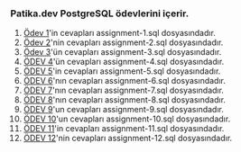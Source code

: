 ### Patika.dev PostgreSQL ödevlerini içerir.

1. [Ödev 1](https://app.patika.dev/courses/sql/Odev1)'in cevapları assignment-1.sql dosyasındadır.
2. [Ödev 2](https://app.patika.dev/courses/sql/Odev2)'nin cevapları assignment-2.sql dosyasındadır.
3. [Ödev 3](https://app.patika.dev/courses/sql/Odev3)'ün cevapları assignment-3.sql dosyasındadır.
4. [ÖDEV 4](https://app.patika.dev/courses/sql/Odev4)'ün cevapları assignment-4.sql dosyasındadır.
5. [ÖDEV 5](https://app.patika.dev/courses/sql/Odev5)'in cevapları assignment-5.sql dosyasındadır.
6. [ÖDEV 6](https://app.patika.dev/courses/sql/Odev6)'nın cevapları assignment-6.sql dosyasındadır.
7. [ÖDEV 7](https://app.patika.dev/courses/sql/Odev7)'nın cevapları assignment-7.sql dosyasındadır.
8. [ÖDEV 8](https://app.patika.dev/courses/sql/Odev8)'nın cevapları assignment-8.sql dosyasındadır.
9. [ÖDEV 9](https://app.patika.dev/courses/sql/Odev9)'un cevapları assignment-9.sql dosyasındadır.
10. [ÖDEV 10](https://app.patika.dev/courses/sql/Odev10)'un cevapları assignment-10.sql dosyasındadır.
11. [ÖDEV 11](https://app.patika.dev/courses/sql/Odev11)'in cevapları assignment-11.sql dosyasındadır.
12. [ÖDEV 12](https://app.patika.dev/courses/sql/Odev12)'nin cevapları assignment-12.sql dosyasındadır.